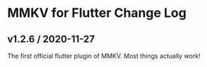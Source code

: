 # MMKV for Flutter Change Log

## v1.2.6 / 2020-11-27
The first official flutter plugin of MMKV. Most things actually work!
